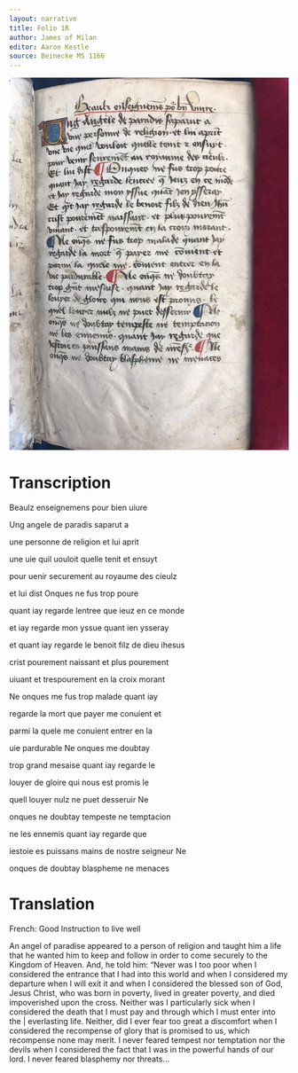 ```yaml
---
layout: narrative
title: Folio 1R
author: James of Milan
editor: Aaron Kestle
source: Beinecke MS 1166
---
```


![Beinecke MS 1166 Folio 1R](https://github.com/oldfrenchtexts/L-aiguillon-d-amour-divine/blob/8dea802cb9d2239ef81bfed73004387b78ec78b3/assets/1R.jpg)

# Transcription

Beaulz enseignemens pour bien uiure

Ung angele de paradis saparut a

une personne de religion et lui aprit 

une uie quil uouloit quelle tenit et ensuyt 

pour uenir securement au royaume des cieulz 

et lui dist Onques ne fus trop poure 

quant iay regarde lentree que ieuz en ce monde 

et iay regarde mon yssue quant ien ysseray

et quant iay regarde le benoit filz de dieu ihesus 

crist pourement naissant et plus pourement

uiuant et trespourement en la croix morant

Ne onques me fus trop malade quant iay

regarde la mort que payer me conuient et 

parmi la quele me conuient entrer en la

uie pardurable Ne onques me doubtay 

trop grand mesaise quant iay regarde le

louyer de gloire qui nous est promis le

quell louyer nulz ne puet desseruir Ne 

onques ne doubtay tempeste ne temptacion

ne les ennemis quant iay regarde que

iestoie es puissans mains de nostre seigneur Ne

onques de doubtay blaspheme ne menaces

# Translation

French: Good Instruction to live well

An angel of paradise appeared to a person of religion and taught him a life that he wanted him to keep and follow in order to come securely to the Kingdom of Heaven. And, he told him: “Never was I too poor when I considered the entrance that I had into this world and when I considered my departure when I will exit it and when I considered the blessed son of God, Jesus Christ, who was born in poverty, lived in greater poverty, and died impoverished upon the cross. Neither was I particularly sick when I considered the death that I must pay and through which I must enter into the | everlasting life. Neither, did I ever fear too great a discomfort when I considered the recompense of glory that is promised to us, which recompense none may merit. I never feared tempest nor temptation nor the devils when I considered the fact that I was in the powerful hands of our lord. I never feared blasphemy nor threats…
